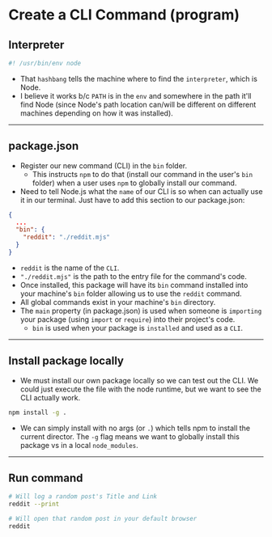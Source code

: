 # Create a CLI Command (program)

## Interpreter

```js
#! /usr/bin/env node
```

- That `hashbang` tells the machine where to find the `interpreter`, which is Node.
- I believe it works b/c `PATH` is in the `env` and somewhere in the path it'll find Node (since Node's path location can/will be different on different machines depending on how it was installed).

---

## package.json

- Register our new command (CLI) in the `bin` folder.
  - This instructs `npm` to do that (install our command in the user's `bin` folder) when a user uses `npm` to globally install our command.
- Need to tell Node.js what the `name` of our CLI is so when can actually use it in our terminal. Just have to add this section to our package.json:

```json
{
  ...
  "bin": {
    "reddit": "./reddit.mjs"
  }
}
```

- `reddit` is the name of the `CLI`.
- `"./reddit.mjs"` is the path to the entry file for the command's code.
- Once installed, this package will have its `bin` command installed into your machine's `bin` folder allowing us to use the `reddit` command.
- All global commands exist in your machine's `bin` directory.
- The `main` property (in package.json) is used when someone is `importing` your package (using `import` or `require`) into their project's code.
  - `bin` is used when your package is `installed` and used as a `CLI`.

---

## Install package locally

- We must install our own package locally so we can test out the CLI. We could just execute the file with the node runtime, but we want to see the CLI actually work.

```sh
npm install -g .
```

- We can simply install with no args (or `.`) which tells npm to install the current director. The `-g` flag means we want to globally install this package vs in a local `node_modules`.

---

## Run command

```sh
# Will log a random post's Title and Link
reddit --print

# Will open that random post in your default browser
reddit
```
